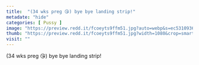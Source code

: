 ```yaml
---
title:  "(34 wks preg 😘) bye bye landing strip!"
metadate: "hide"
categories: [ Pussy ]
image: "https://preview.redd.it/fcoeyts9ffm51.jpg?auto=webp&s=ec531093610467ed9b76d39325fd55c91a43d3e4"
thumb: "https://preview.redd.it/fcoeyts9ffm51.jpg?width=1080&crop=smart&auto=webp&s=c95e3ddf16e3513c7ea8c1f20df92d79604d60cd"
visit: ""
---
```

(34 wks preg 😘) bye bye landing strip!
